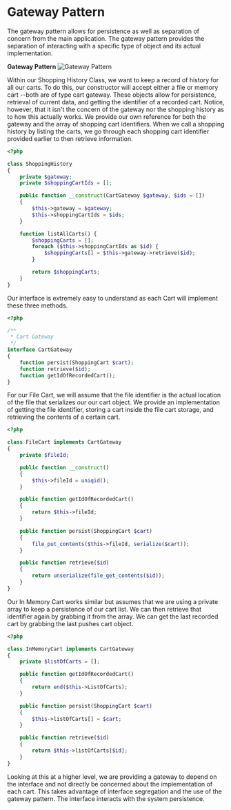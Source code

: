 Gateway Pattern
===============
The gateway pattern allows for persistence as well as separation of concern from
the main application. The gateway pattern provides the separation of interacting
with a specific type of object and its actual implementation.

**Gateway Pattern**
![Gateway Pattern](https://cdn.rawgit.com/KLVTZ/PHP-Design-Patterns/master/notes/images/05_gateway_pattern.svg)

Within our Shopping History Class, we want to keep a record of history for all
our carts. To do this, our constructor will accept either a file or memory cart
--both are of type cart gateway. These objects allow for persistence, retrieval
of current data, and getting the identifier of a recorded cart. Notice, however,
that it isn't the concern of the gateway nor the shopping history as to how this
actually works. We provide our own reference for both the gateway and the array
of shopping cart identifiers. When we call a shopping history by listing the
carts, we go through each shopping cart identifier provided earlier to then
retrieve information.

```php
<?php

class ShoppingHistory
{
	private $gateway;
	private $shoppingCartIds = [];

	public function __construct(CartGateway $gateway, $ids = [])
	{
		$this->gateway = $gateway;
		$this->shoppingCartIds = $ids;
	}

	function listAllCarts() {
		$shoppingCarts = [];
		foreach ($this->shoppingCartIds as $id) {
			$shoppingCarts[] = $this->gateway->retrieve($id);
		}

		return $shoppingCarts;
	}
}

```

Our interface is extremely easy to understand as each Cart will implement these
three methods.

```php
<?php

/**
 * Cart Gateway
 */
interface CartGateway
{
	function persist(ShoppingCart $cart);
	function retrieve($id);
	function getIdOfRecordedCart();
}
```

For our File Cart, we will assume that the file identifier is the actual
location of the file that serializes our our cart object. We provide an
implementation of getting the file identifier, storing a cart inside the file
cart storage, and retrieving the contents of a certain cart.

```php
<?php

class FileCart implements CartGateway
{
	private $fileId;

	public function __construct()
	{
		$this->fileId = uniqid();
	}

	public function getIdOfRecordedCart()
	{
		return $this->fileId;
	}

	public function persist(ShoppingCart $cart)
	{
		file_put_contents($this->fileId, serialize($cart));
	}

	public function retrieve($id)
	{
		return unserialize(file_get_contents($id));
	}
}
```

Our In Memory Cart works similar but assumes that we are using a private array
to keep a persistence of our cart list. We can then retrieve that identifier
again by grabbing it from the array. We can get the last recorded cart by
grabbing the last pushes cart object.

```php
<?php

class InMemoryCart implements CartGateway
{
	private $listOfCarts = [];

	public function getIdOfRecordedCart()
	{
		return end($this->ListOfCarts);
	}

	public function persist(ShoppingCart $cart)
	{
		$this->listOfCarts[] = $cart;
	}

	public function retrieve($id)
	{
		return $this->listOfCarts[$id];
	}
}
```

Looking at this at a higher level, we are providing a gateway to depend on the
interface and not directly be concerned about the implementation of each cart.
This takes advantage of interface segregation and the use of the gateway
pattern. The interface interacts with the system persistence.
